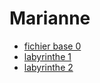 # Marianne

* [fichier base 0](./base_0.html)
* [labyrinthe 1](./labyrinthe.html)
* [labyrinthe 2](./labyrinthe_2.html)